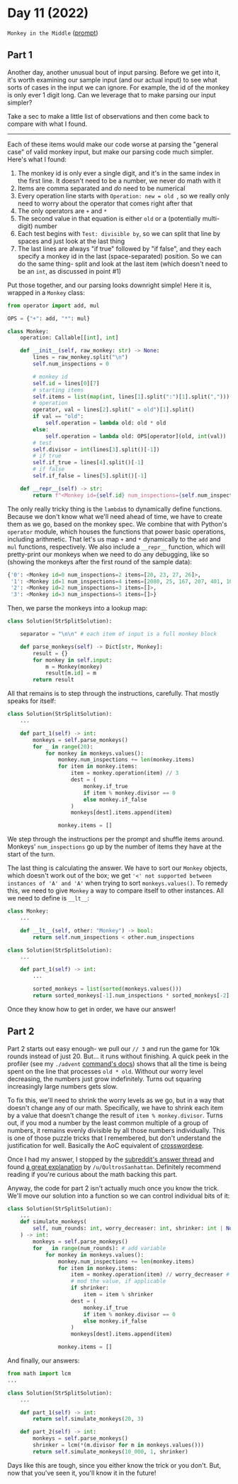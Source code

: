 # Day 11 (2022)

`Monkey in the Middle` ([prompt](https://adventofcode.com/2022/day/11))

## Part 1

Another day, another unusual bout of input parsing. Before we get into it, it's worth examining our sample input (and our actual input) to see what sorts of cases in the input we can ignore. For example, the id of the monkey is only ever 1 digit long. Can we leverage that to make parsing our input simpler?

Take a sec to make a little list of observations and then come back to compare with what I found.

---

Each of these items would make our code worse at parsing the "general case" of valid monkey input, but make our parsing code much simpler. Here's what I found:

1. The monkey id is only ever a single digit, and it's in the same index in the first line. It doesn't need to be a number, we never do math with it
2. Items are comma separated and _do_ need to be numerical
3. Every operation line starts with `Operation: new = old `, so we really only need to worry about the operator that comes right after that
4. The only operators are `+` and `*`
5. The second value in that equation is either `old` or a (potentially multi-digit) number
6. Each test begins with `Test: divisible by`, so we can split that line by spaces and just look at the last thing
7. The last lines are always "if true" followed by "if false", and they each specify a monkey id in the last (space-separated) position. So we can do the same thing- split and look at the last item (which doesn't need to be an `int`, as discussed in point #1)

Put those together, and our parsing looks downright simple! Here it is, wrapped in a `Monkey` class:

```py
from operator import add, mul

OPS = {"+": add, "*": mul}

class Monkey:
    operation: Callable[[int], int]

    def __init__(self, raw_monkey: str) -> None:
        lines = raw_monkey.split("\n")
        self.num_inspections = 0

        # monkey id
        self.id = lines[0][7]
        # starting items
        self.items = list(map(int, lines[1].split(":")[1].split(",")))
        # operation
        operator, val = lines[2].split(" = old")[1].split()
        if val == "old":
            self.operation = lambda old: old * old
        else:
            self.operation = lambda old: OPS[operator](old, int(val))
        # test
        self.divisor = int(lines[3].split()[-1])
        # if true
        self.if_true = lines[4].split()[-1]
        # if false
        self.if_false = lines[5].split()[-1]

    def __repr__(self) -> str:
        return f"<Monkey id={self.id} num_inspections={self.num_inspections} items={self.items}>"
```

The only really tricky thing is the `lambda`s to dynamically define functions. Because we don't know what we'll need ahead of time, we have to create them as we go, based on the monkey spec. We combine that with Python's `operator` module, which houses the functions that power basic operations, including arithmetic. That let's us map `+` and `*` dynamically to the `add` and `mul` functions, respectively. We also include a `__repr__` function, which will pretty-print our monkeys when we need to do any debugging, like so (showing the monkeys after the first round of the sample data):

```py
{'0': <Monkey id=0 num_inspections=2 items=[20, 23, 27, 26]>,
 '1': <Monkey id=1 num_inspections=4 items=[2080, 25, 167, 207, 401, 1046]>,
 '2': <Monkey id=2 num_inspections=3 items=[]>,
 '3': <Monkey id=3 num_inspections=5 items=[]>}
```

Then, we parse the monkeys into a lookup map:

```py
class Solution(StrSplitSolution):

    separator = "\n\n" # each item of input is a full monkey block

    def parse_monkeys(self) -> Dict[str, Monkey]:
        result = {}
        for monkey in self.input:
            m = Monkey(monkey)
            result[m.id] = m
        return result
```

All that remains is to step through the instructions, carefully. That mostly speaks for itself:

```py
class Solution(StrSplitSolution):
    ...

    def part_1(self) -> int:
        monkeys = self.parse_monkeys()
        for _ in range(20):
            for monkey in monkeys.values():
                monkey.num_inspections += len(monkey.items)
                for item in monkey.items:
                    item = monkey.operation(item) // 3
                    dest = (
                        monkey.if_true
                        if item % monkey.divisor == 0
                        else monkey.if_false
                    )
                    monkeys[dest].items.append(item)

                monkey.items = []
```

We step through the instructions per the prompt and shuffle items around. Monkeys' `num_inspections` go up by the number of items they have at the start of the turn.

The last thing is calculating the answer. We have to sort our `Monkey` objects, which doesn't work out of the box; we get `'<' not supported between instances of 'A' and 'A'` when trying to sort `monkeys.values()`. To remedy this, we need to give `Monkey` a way to compare itself to other instances. All we need to define is `__lt__`:

```py
class Monkey:
    ...

    def __lt__(self, other: "Monkey") -> bool:
        return self.num_inspections < other.num_inspections

class Solution(StrSplitSolution):
    ...

    def part_1(self) -> int:
        ...

        sorted_monkeys = list(sorted(monkeys.values()))
        return sorted_monkeys[-1].num_inspections * sorted_monkeys[-2].num_inspections
```

Once they know how to get in order, we have our answer!

## Part 2

Part 2 starts out easy enough- we pull our `// 3` and run the game for 10k rounds instead of just 20. But... it runs without finishing. A quick peek in the profiler (see my `./advent` [command's docs](https://github.com/xavdid/advent-of-code/#advent)) shows that all the time is being spent on the line that processes `old * old`. Without our worry level decreasing, the numbers just grow indefinitely. Turns out squaring increasingly large numbers gets slow.

To fix this, we'll need to shrink the worry levels as we go, but in a way that doesn't change any of our math. Specifically, we have to shrink each item by a value that doesn't change the result of `item % monkey.divisor`. Turns out, if you mod a number by the least common multiple of a group of numbers, it remains evenly divisible by all those numbers individually. This is one of those puzzle tricks that I remembered, but don't understand the justification for well. Basically the AoC equivalent of [crosswordese](https://en.wikipedia.org/wiki/Crosswordese).

Once I had my answer, I stopped by the [subreddit's answer thread](https://www.reddit.com/r/adventofcode/comments/zifqmh/2022_day_11_solutions/) and found [a great explanation](https://www.reddit.com/r/adventofcode/comments/zifqmh/2022_day_11_solutions/izrrnr3/) by `/u/QultrosSanhattan`. Definitely recommend reading if you're curious about the math backing this part.

Anyway, the code for part 2 isn't actually much once you know the trick. We'll move our solution into a function so we can control individual bits of it:

```py
class Solution(StrSplitSolution):
    ...
    def simulate_monkeys(
        self, num_rounds: int, worry_decreaser: int, shrinker: int | None = None
    ) -> int:
        monkeys = self.parse_monkeys()
        for _ in range(num_rounds): # add variable
            for monkey in monkeys.values():
                monkey.num_inspections += len(monkey.items)
                for item in monkey.items:
                    item = monkey.operation(item) // worry_decreaser # add variable
                    # mod the value, if applicable
                    if shrinker:
                        item = item % shrinker
                    dest = (
                        monkey.if_true
                        if item % monkey.divisor == 0
                        else monkey.if_false
                    )
                    monkeys[dest].items.append(item)

                monkey.items = []
```

And finally, our answers:

```py
from math import lcm
...

class Solution(StrSplitSolution):
    ...

    def part_1(self) -> int:
        return self.simulate_monkeys(20, 3)

    def part_2(self) -> int:
        monkeys = self.parse_monkeys()
        shrinker = lcm(*(m.divisor for m in monkeys.values()))
        return self.simulate_monkeys(10_000, 1, shrinker)
```

Days like this are tough, since you either know the trick or you don't. But, now that you've seen it, you'll know it in the future!
